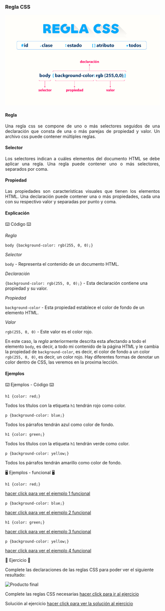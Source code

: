 ### Regla CSS ###

![Regla CSS](image.png)

#### Regla ####

<p align="justify">Una regla css se compone de uno o más selectores seguidos de una declaración que consta de una o más parejas de propiedad y valor. Un archivo css puede contener múltiples reglas.</p>

#### Selector ####

<p align="justify">Los selectores indican a cuáles elementos del documento HTML se debe aplicar una regla. Una regla puede contener uno o más selectores, separados por coma.</p>

#### Propiedad ####

<p align="justify">Las propiedades son características visuales que tienen los elementos HTML. Una declaración puede contener una o más propiedades, cada una con su respectivo valor y separadas por punto y coma.</p>

#### Explicación #####

⌨️ Código ⌨️

*Regla* 

`body {background-color: rgb(255, 0, 0);}`

*Selector*

`body` - Representa el contenido de un documento HTML.

*Declaración*

`{background-color: rgb(255, 0, 0);}` - Esta declaración contiene una propiedad y su valor.

*Propiedad*

`background-color` - Esta propiedad establece el color de fondo de un elemento HTML.

*Valor*

`rgb(255, 0, 0)` - Este valor es el color rojo.

En este caso, la *regla* anteriormente descrita esta afectando a todo el elemento `body`, es decir, a todo mi contenido de la página HTML y le cambia la propiedad de `background-color`, es decir, el color de fondo a un color `rgb(255, 0, 0)`, es decir, un color rojo. Hay diferentes formas de denotar un color dentro de CSS, las veremos en la proxima lección.

#### Ejemplos #####

⌨️ Ejemplos - Código ⌨️

`h1 {color: red;}`

Todos los títulos con la etiqueta `h1` tendrán rojo como color.

`p {background-color: blue;}`

Todos los párrafos tendrán azul como color de fondo.

`h1 {color: green;}`

Todos los títulos con la etiqueta `h1` tendrán verde como color.

`p {background-color: yellow;}`

Todos los párrafos tendrán amarillo como color de fondo.

🖥️ Ejemplos - funcional 🖥️

`h1 {color: red;}`

[hacer click para ver el ejemplo 1 funcional](https://plnkr.co/edit/VZbQR74F8B9fi8Nw?open=lib%2Fscript.js)

`p {background-color: blue;}`

[hacer click para ver el ejemplo 2 funcional](https://plnkr.co/edit/4Y5HSD4ktP64AxPk?open=lib%2Fscript.js)

`h1 {color: green;}`

[hacer click para ver el ejemplo 3 funcional](https://plnkr.co/edit/s49hh0TAK4uqmjUX)

`p {background-color: yellow;}`

[hacer click para ver el ejemplo 4 funcional](https://plnkr.co/edit/Bjqi4QBihg17y9DZ)

🏁 Ejercicio 🏁 

Complete las declaraciones de las reglas CSS para poder ver el siguiente resultado:

![Producto final](https://github.com/GustavoGBlanco/CSS/assets/1201178/4369daf3-29ab-42c2-a912-14b3c0ddf143)


Complete las reglas CSS necesarias
[hacer click para ir al ejercicio](https://plnkr.co/edit/de1goE5lMGV0UU6M)

Solución al ejercicio
[hacer click para ver la solución al ejercicio](https://plnkr.co/edit/5amRbTM5nkI8pw6P?preview)
